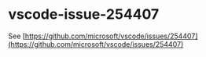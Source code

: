 # vscode-issue-254407

See [https://github.com/microsoft/vscode/issues/254407](https://github.com/microsoft/vscode/issues/254407)
